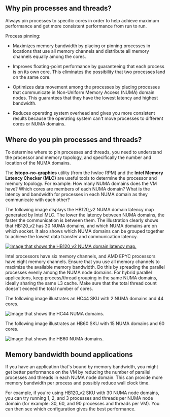 ## Why pin processes and threads?

Always pin processes to specific cores in order to help achieve maximum performance and get more consistent performance from run to run.

Process pinning:

- Maximizes memory bandwidth by placing or pinning processes in locations that use all memory channels and distribute all memory channels equally among the cores.

- Improves floating-point performance by guaranteeing that each process is on its own core. This eliminates the possibility that two processes land on the same core.

- Optimizes data movement among the processes by placing processes that communicate in Non-Uniform Memory Access (NUMA) domain nodes. This guarantees that they have the lowest latency and highest bandwidth.

- Reduces operating system overhead and gives you more consistent results because the operating system can't move processes to different cores or NUMA domains.

## Where do you pin processes and threads?

To determine where to pin processes and threads, you need to understand the processor and memory topology, and specifically the number and location of the NUMA domains.

The **lstopo-no-graphics** utility (from the hwloc RPM) and the **Intel Memory Latency Checker (MLC)** are useful tools to determine the processor and memory topology. For example: How many NUMA domains does the VM have? Which cores are members of each NUMA domain? What is the latency and bandwidth for processes in each NUMA domain as they communicate with each other?

The following image displays the HB120_v2 NUMA domain latency map generated by Intel MLC. The lower the latency between NUMA domains, the faster the communication is between them. The illustration clearly shows that HB120_v2 has 30 NUMA domains, and which NUMA domains are on which socket. It also shows which NUMA domains can be grouped together to achieve the lowest data transfer and communication latency.

[![Image that shows the HB120_v2 NUMA domain latency map.](../media/4-hb120_v2-numa-map.png)](../media/4-hb120_v2-numa-map-large.png#lightbox)

Intel processors have six memory channels, and AMD EPYC processors have eight memory channels. Ensure that you use all memory channels to maximize the available memory bandwidth. Do this by spreading the parallel processes evenly among the NUMA node domains. For hybrid parallel applications, keep process/thread grouping in the same NUMA domains, ideally sharing the same L3 cache. Make sure that the total thread count doesn't exceed the total number of cores.

The following image illustrates an HC44 SKU with 2 NUMA domains and 44 cores.

![Image that shows the HC44 NUMA domains.](../media/4-hc44-numa-domains.png)

The following image illustrates an HB60 SKU with 15 NUMA domains and 60 cores.

![Image that shows the HB60 NUMA domains.](../media/4-hb60-numa-domains.png)

## Memory bandwidth bound applications

If you have an application that's bound by memory bandwidth, you might get better performance on the VM by reducing the number of parallel processes and threads in each NUMA node domain. This can provide more memory bandwidth per process and possibly reduce wall clock time.

For example, if you're using HB120_v2 SKU with 30 NUMA node domains, you can try running 1, 2, and 3 processes and threads per NUMA node domain (for example: 30, 60, and 90 processes and threads per VM). You can then see which configuration gives the best performance.
